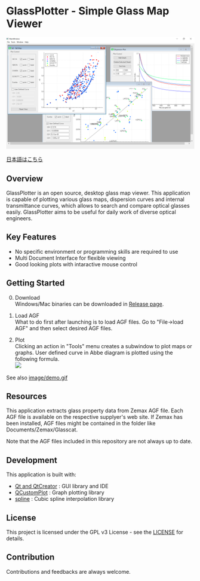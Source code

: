 # GlassPlotter - Simple Glass Map Viewer

![MDI](image/Screenshot_MDI.png)

[日本語はこちら](README_ja.md)

## Overview
GlassPlotter is an open source, desktop glass map viewer.  This application is capable of plotting various glass maps, dispersion curves and internal transmittance curves, which allows to search and compare optical glasses easily.  GlassPlotter aims to be useful for daily work of diverse optical engineers.


## Key Features
- No specific environment or programming skills are required to use
- Multi Document Interface for flexible viewing
- Good looking plots with intaractive mouse control
  
## Getting Started

0. Download  
Windows/Mac binaries can be downloaded in [Release page](https://github.com/heterophyllus/glassplotter/releases).

1. Load AGF  
 What to do first after launching is to load AGF files. Go to "File->load AGF" and then select desired AGF files.

2. Plot  
 Clicking an action in "Tools" menu creates a subwindow to plot maps or graphs.
 User defined curve in Abbe diagram is plotted using the following formula.  
   <img src="https://latex.codecogs.com/gif.latex?y=C_{0}&plus;C_{1}x&plus;C_{2}x^2&plus;C_{3}x^3" />

See also [image/demo.gif](image/demo.gif)

## Resources
This application extracts glass property data from Zemax AGF file.  Each AGF file is available on the respective supplyer's web site. If Zemax has been installed, AGF files might be contained in the folder like Documents/Zemax/Glasscat.

Note that the AGF files included in this repository are not always up to date.

## Development
This application is built with:
- [Qt and QtCreator](https://www.qt.io) : GUI library and IDE
- [QCustomPlot](https://www.qcustomplot.com) : Graph plotting library
- [spline](https://github.com/ttk592/spline) : Cubic spline interpolation library
  
## License
This project is licensed under the GPL v3 License - see the [LICENSE](LICENSE.md) for details.

## Contribution
Contributions and feedbacks are always welcome.

